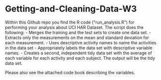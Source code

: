 Getting-and-Cleaning-Data-W3
============================

Within this Github repo you find the R code ("run_analysis.R") for performing your analysis about UCI HAR Dataset. The script does the following:
    - Merges the training and the test sets to create one data set.
    - Extracts only the measurements on the mean and standard deviation for each measurement. 
    - Uses descriptive activity names to name the activities in the data set
    - Appropriately labels the data set with descriptive variable names. 
    - Creates a second, independent tidy data set with the average of each variable for each activity and each subject.
The output will be the tidy data set. 

Please also see the attached code book describing the variables.
